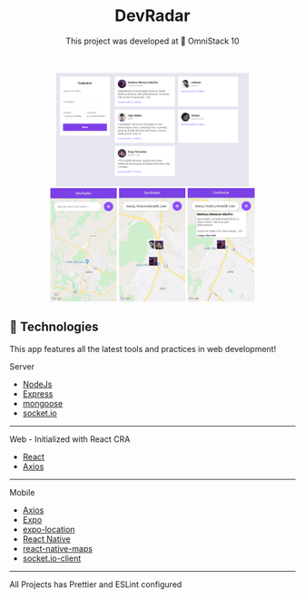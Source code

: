 <div align="center">

  <h1> DevRadar </h1>

This project was developed at 🚀 OmniStack 10

</div>

<br/>
<br/>

<div align="center">
  <div>
    <img src=".github/web.png" height="200px"/>
  </div>
  <img src=".github/mobile1.jpeg" height="200px"/>
  <img src=".github/mobile2.jpeg" height="200px"/>
  <img src=".github/mobile3.jpeg" height="200px"/>
</div>

## 🚀 Technologies

This app features all the latest tools and practices in web development!

Server

- [NodeJs](https://nodejs.org/)
- [Express](https://expressjs.com/)
- [mongoose]()
- [socket.io]()

---

Web - Initialized with React CRA

- [React]()
- [Axios]()

---

Mobile

- [Axios]()
- [Expo]()
- [expo-location]()
- [React Native]()
- [react-native-maps]()
- [socket.io-client]()

---

All Projects has Prettier and ESLint configured
